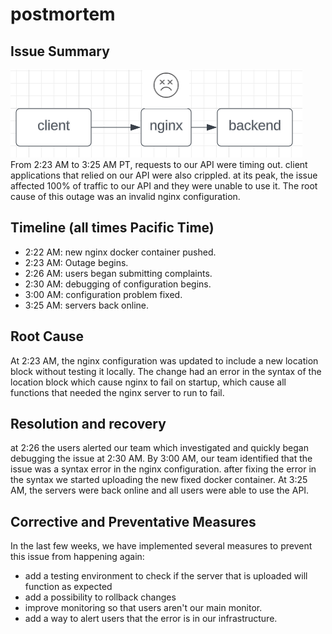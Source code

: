 # postmortem

## Issue Summary

![img](nginx_dead.png)
From 2:23 AM to 3:25 AM PT, requests to our API were timing out.
client applications that relied on our API were also crippled.
at its peak, the issue affected 100% of traffic to our API and they were unable to use it.
The root cause of this outage was an invalid nginx configuration.

## Timeline (all times Pacific Time)

- 2:22 AM: new nginx docker container pushed.
- 2:23 AM: Outage begins.
- 2:26 AM: users began submitting complaints.
- 2:30 AM: debugging of configuration begins.
- 3:00 AM: configuration problem fixed.
- 3:25 AM: servers back online.

## Root Cause

At 2:23 AM, the nginx configuration was updated to include a new location block without testing it locally. The change had an error in the syntax of the location block which cause nginx to fail on startup, which cause all functions that needed the nginx server to run to fail.

## Resolution and recovery

at 2:26 the users alerted our team which investigated and quickly began debugging the issue at 2:30 AM. By 3:00 AM, our team identified that the issue was a syntax error in the nginx configuration. after fixing the error in the syntax we started uploading the new fixed docker container. At 3:25 AM, the servers were back online and all users were able to use the API.

## Corrective and Preventative Measures

In the last few weeks, we have implemented several measures to prevent this issue from happening again:

- add a testing environment to check if the server that is uploaded will function as expected
- add a possibility to rollback changes
- improve monitoring so that users aren't our main monitor.
- add a way to alert users that the error is in our infrastructure.
